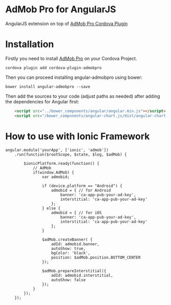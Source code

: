 AdMob Pro for AngularJS
==========

AngularJS extension on top of [AdMob Pro Cordova Plugin](https://github.com/floatinghotpot/cordova-admob-pro)

# Installation

Firstly you need to install [AdMob Pro](https://github.com/floatinghotpot/cordova-admob-pro) on your Cordova Project.

    cordova plugin add cordova-plugin-admobpro

Then you can proceed installing angular-admobpro using bower:

    bower install angular-admobpro --save

Then add the sources to your code (adjust paths as needed) after adding the dependencies for Angular first:

```html
    <script src="../bower_components/angular/angular.min.js"></script>
    <script src="/bower_components/angular-chart.js/dist/angular-chart.js"></script>
```


# How to use with Ionic Framework

    angular.module('yourApp', ['ionic', 'admob'])
        .run(function($rootScope, $state, $log, $adMob) {

            $ionicPlatform.ready(function() {
                // AdMob
                if(window.AdMob) {
                    var admobid;

                    if (device.platform == "Android") {
                        admobid = { // for Android
                            banner: 'ca-app-pub-your-ad-key',
                            interstitial: 'ca-app-pub-your-ad-key'
                        };
                    } else {
                        admobid = { // for iOS
                            banner: 'ca-app-pub-your-ad-key',
                            interstitial: 'ca-app-pub-your-ad-key'
                        };
                    }

                    $adMob.createBanner( {
                        adId: admobid.banner,
                        autoShow: true,
                        bgColor: 'black',
                        position: $adMob.position.BOTTOM_CENTER
                    });

                    $adMob.prepareInterstitial({
                        adId: admobid.interstitial,
                        autoShow: false
                    });
                }
            });
        });

